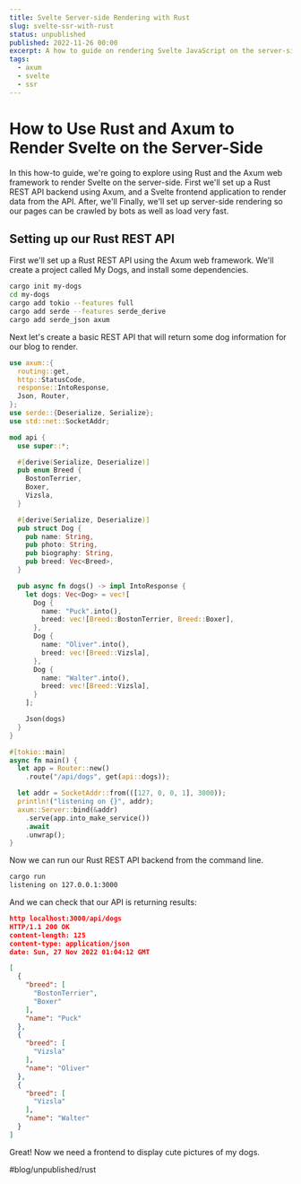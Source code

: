 ```yaml
---
title: Svelte Server-side Rendering with Rust
slug: svelte-ssr-with-rust
status: unpublished
published: 2022-11-26 00:00
excerpt: A how to guide on rendering Svelte JavaScript on the server-side using Rust and the Axum web framework
tags:
  - axum
  - svelte
  - ssr
---
```

# How to Use Rust and Axum to Render Svelte on the Server-Side

In this how-to guide, we're going to explore using Rust and the Axum web framework to render Svelte on the server-side. First we'll set up a Rust REST API backend using Axum, and a Svelte frontend application to render data from the API. After, we'll Finally, we'll set up server-side rendering so our pages can be crawled by bots as well as load very fast.

## Setting up our Rust REST API
First we'll set up a Rust REST API using the Axum web framework. We'll create a project called My Dogs, and install some dependencies.


```bash
cargo init my-dogs
cd my-dogs
cargo add tokio --features full
cargo add serde --features serde_derive
cargo add serde_json axum
```

Next let's create a basic REST API that will return some dog information for our blog to render.

```rust
use axum::{
  routing::get,
  http::StatusCode,
  response::IntoResponse,
  Json, Router,
};
use serde::{Deserialize, Serialize};
use std::net::SocketAddr;

mod api {
  use super::*;

  #[derive(Serialize, Deserialize)]
  pub enum Breed {
    BostonTerrier,
    Boxer,
    Vizsla,
  }

  #[derive(Serialize, Deserialize)]
  pub struct Dog {
    pub name: String,
    pub photo: String,
    pub biography: String,
    pub breed: Vec<Breed>,
  }

  pub async fn dogs() -> impl IntoResponse {
    let dogs: Vec<Dog> = vec![
      Dog {
        name: "Puck".into(),
        breed: vec![Breed::BostonTerrier, Breed::Boxer],
      },
      Dog {
        name: "Oliver".into(),
        breed: vec![Breed::Vizsla],
      },
      Dog {
        name: "Walter".into(),
        breed: vec![Breed::Vizsla],
      }
    ];

    Json(dogs)
  }
}

#[tokio::main]
async fn main() {
  let app = Router::new()
    .route("/api/dogs", get(api::dogs));

  let addr = SocketAddr::from(([127, 0, 0, 1], 3000));
  println!("listening on {}", addr);
  axum::Server::bind(&addr)
    .serve(app.into_make_service())
    .await
    .unwrap();
}
```

Now we can run our Rust REST API backend from the command line.

```bash
cargo run
listening on 127.0.0.1:3000
```

And we can check that our API is returning results:

```json
http localhost:3000/api/dogs
HTTP/1.1 200 OK
content-length: 125
content-type: application/json
date: Sun, 27 Nov 2022 01:04:12 GMT

[
  {
    "breed": [
      "BostonTerrier",
      "Boxer"
    ],
    "name": "Puck"
  },
  {
    "breed": [
      "Vizsla"
    ],
    "name": "Oliver"
  },
  {
    "breed": [
      "Vizsla"
    ],
    "name": "Walter"
  }
]
```

Great! Now we need a frontend to display cute pictures of my dogs.

#blog/unpublished/rust